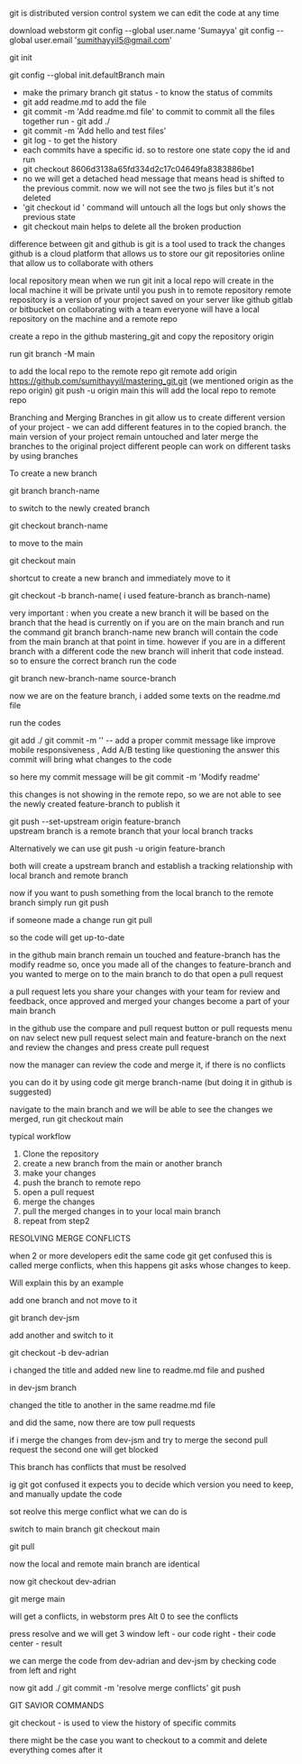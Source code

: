 git is distributed version control system
we can edit the code at any time

download webstorm
git config --global user.name 'Sumayya'
git config --global user.email  'sumithayyil5@gmail.com'


git init

git config --global init.defaultBranch main
- make the primary branch
  git status - to know the status of commits
- git add readme.md to add the file
- git commit -m 'Add readme.md file' to commit
  to commit all the files together run -  git add ./
- git commit -m 'Add hello and test files'
- git log - to get the history
- each commits have a specific id. so to restore one state copy the id and run
- git checkout 8606d3138a65fd334d2c17c04649fa8383886be1
- no we will get a detached head message that means head is shifted to the previous commit. now we will not see the two js files but it's not deleted
- 'git checkout id ' command will untouch all the logs but only shows the previous state
- git checkout main helps to delete all the broken production



difference between git and github is
git is a tool used to track the changes
github is a cloud platform that allows us to store our git repositories online that allow us to collaborate with others


local repository mean when we run git init a local repo will create in the local machine it will be private until you push in to remote repository
remote repository is a version of your project saved on your server like github
gitlab or bitbucket
on collaborating with a team everyone will have a local repository on the machine and a
remote repo

create  a repo in the github mastering_git and copy the repository origin


run
git branch -M main

to add the local repo to the remote repo
git remote add origin https://github.com/sumithayyil/mastering_git.git (we mentioned origin as the repo origin)
git push -u origin main
this will add the local repo to remote repo

Branching and Merging
Branches in git allow us to create different version of your project - we can add different features in to the copied branch. the main version of your
project remain untouched and later merge the branches to the original project
different people can work on different tasks by using branches

To create a new branch

git branch branch-name

to switch to the newly created branch

git checkout branch-name

to move to the main

git checkout main

shortcut to create a new branch and immediately move to it

git checkout -b branch-name( i used feature-branch as branch-name)

very important : when you create a new branch it will be based on the branch that the head is currently on
if you are on the main branch and run the command  git branch branch-name new branch will contain the code
from the main branch at that point in time. however if you are in a different branch with a different code
the new branch will inherit that code instead. so to ensure the correct branch run the code

git branch new-branch-name source-branch


now we are on the feature branch, i added some texts on the readme.md file

run the codes

git add ./
git commit -m ''
-- add a proper commit message like improve mobile responsiveness , Add A/B testing like questioning the answer this commit will bring what changes to the code

so here my commit message will be git commit -m 'Modify readme'

this changes is not showing in the remote repo, so we are not able to see the newly created feature-branch
to publish it

git push --set-upstream origin feature-branch  
upstream branch is a remote branch that your local branch tracks

Alternatively we can use
git push -u origin feature-branch

both will create a upstream branch and establish a tracking relationship with local branch and remote branch

now if you want to push something from the local branch to the remote branch
simply run
git push


if someone made a change
run git pull

so the code will get up-to-date

in the github main branch remain un touched and feature-branch has the modify readme
so, once you made all of the changes to feature-branch and you wanted to merge on to the main branch
to do that open a pull request

a pull request lets you share your changes with your team for review and feedback, once approved and merged
your changes become a part of your main branch

in the github use the compare and pull request button or pull requests menu on nav
select new pull request select main and feature-branch on the next and review the changes
and press create pull request

now the manager can review the code and merge it, if there is no conflicts

you can do it by using code
git merge branch-name (but doing it in github is suggested)

navigate to the main branch and we will be able to see the changes we merged, run
git checkout main

typical workflow
1. Clone the repository
2. create a new branch from the main or another branch
3. make your changes
4. push the branch to remote repo
5. open a pull request
6. merge the changes
7. pull the merged changes in to your local main branch
8. repeat from step2

RESOLVING MERGE CONFLICTS

when 2 or more developers edit the same code git get confused this is called merge conflicts, when
this happens git asks whose changes to keep.

Will explain this by an example

add one branch and not move to it

git branch dev-jsm

add another and switch to it

git checkout -b dev-adrian

i changed the title and  added new line to readme.md file and pushed

in dev-jsm branch

changed the title to another in the same readme.md file

and did the same, now there are tow pull requests

if i merge the changes from dev-jsm and try to merge the second pull request the second one will get blocked

This branch has conflicts that must be resolved

ig git got confused it expects you to decide which version you need to keep, and manually update the code

sot reolve this merge conflict what we can do is

switch to main branch
git checkout main

git pull

now the local and remote main branch are identical

now git checkout dev-adrian

git merge main

will get a conflicts, in webstorm pres Alt 0 to see the conflicts

press resolve  and we will get 3 window
left - our code
right - their code
center - result

we can merge the code from dev-adrian and dev-jsm by checking code from left and right

now
git add ./
git commit -m 'resolve merge conflicts'
git push


GIT SAVIOR COMMANDS

git checkout <commit-hash> - is used to view the history of specific commits

there might be the case you want to checkout to a commit and delete everything comes after it
